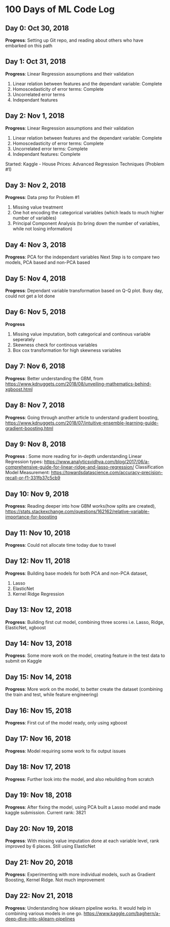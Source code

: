 # 100 Days of ML Code Log

## Day 0: Oct 30, 2018 

**Progress**: Setting up Git repo, and reading about others who have embarked on this path

## Day 1: Oct 31, 2018

**Progress**: Linear Regression assumptions and their validation
1. Linear relation between features and the dependant variable: Complete
2. Homoscedasticity of error terms: Complete
3. Uncorrelated error terms
4. Independant features

## Day 2: Nov 1, 2018

**Progress**: Linear Regression assumptions and their validation
1. Linear relation between features and the dependant variable: Complete
2. Homoscedasticity of error terms: Complete
3. Uncorrelated error terms: Complete
4. Independant features: Complete

Started: Kaggle - House Prices: Advanced Regression Techniques (Problem #1)

## Day 3: Nov 2, 2018

**Progress**: Data prep for Problem #1
1. Missing value treatment
2. One hot encoding the categorical variables (which leads to much higher number of variables)
3. Principal Component Analysis (to bring down the number of variables, while not losing information)

## Day 4: Nov 3, 2018

**Progress**: PCA for the independant variables
Next Step is to compare two models, PCA based and non-PCA based

## Day 5: Nov 4, 2018
**Progress**: Dependant variable transformation based on Q-Q plot. Busy day, could not get a lot done

## Day 6: Nov 5, 2018
**Progress**
1. Missing value imputation, both categorical and continous variable seperately
2. Skewness check for continous variables
3. Box cox transformation for high skewness variables

## Day 7: Nov 6, 2018
**Progress**: Better understanding the GBM, from https://www.kdnuggets.com/2018/08/unveiling-mathematics-behind-xgboost.html

## Day 8: Nov 7, 2018
**Progress**: Going through another article to understand gradient boosting, https://www.kdnuggets.com/2018/07/intuitive-ensemble-learning-guide-gradient-boosting.html

## Day 9: Nov 8, 2018
**Progress** : Some more reading for in-depth understanding
Linear Regression types: https://www.analyticsvidhya.com/blog/2017/06/a-comprehensive-guide-for-linear-ridge-and-lasso-regression/
Classification Model Measurement: https://towardsdatascience.com/accuracy-precision-recall-or-f1-331fb37c5cb9

## Day 10: Nov 9, 2018
**Progress**: Reading deeper into how GBM works(how splits are created), https://stats.stackexchange.com/questions/162162/relative-variable-importance-for-boosting

## Day 11: Nov 10, 2018
**Progress**: Could not allocate time today due to travel

## Day 12: Nov 11, 2018
**Progress**: Building base models for both PCA and non-PCA dataset, 
1. Lasso
2. ElasticNet
3. Kernel Ridge Regression

## Day 13: Nov 12, 2018
**Progress**: Building first cut model, combining three scores i.e. Lasso, Ridge, ElasticNet, xgboost 

## Day 14: Nov 13, 2018
**Progress**: Some more work on the model, creating feature in the test data to submit on Kaggle 

## Day 15: Nov 14, 2018
**Progress**: More work on the model, to better create the dataset (combining the train and test, while feature engineering)

## Day 16: Nov 15, 2018
**Progress**: First cut of the model ready, only using xgboost

## Day 17: Nov 16, 2018
**Progress**: Model requiring some work to fix output issues

## Day 18: Nov 17, 2018
**Progress**: Further look into the model, and also rebuilding from scratch 

## Day 19: Nov 18, 2018
**Progress**: After fixing the model, using PCA built a Lasso model and made kaggle submission. Current rank: 3821

## Day 20: Nov 19, 2018
**Progress**: With missing value imputation done at each variable level, rank improved by 6 places. Still using ElasticNet

## Day 21: Nov 20, 2018
**Progress**: Experimenting with more individual models, such as Gradient Boosting, Kernel Ridge. Not much improvement

## Day 22: Nov 21, 2018
**Progress**: Understanding how sklearn pipeline works. It would help in combining various models in one go. https://www.kaggle.com/baghern/a-deep-dive-into-sklearn-pipelines
